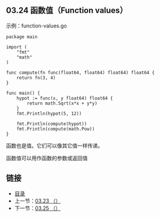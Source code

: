 ## 03.24 函数值（Function values）

示例：function-values.go

    package main

    import (
    	"fmt"
    	"math"
    )

    func compute(fn func(float64, float64) float64) float64 {
    	return fn(3, 4)
    }

    func main() {
    	hypot := func(x, y float64) float64 {
    		return math.Sqrt(x*x + y*y)
    	}
    	fmt.Println(hypot(5, 12))

    	fmt.Println(compute(hypot))
    	fmt.Println(compute(math.Pow))
    }

函数也是值。它们可以像其它值一样传递。

函数值可以用作函数的参数或返回值

## 链接
* [目录](https://github.com/alphaxlvii/go-zh/blob/master/tour/directory.md)
* 上一节：[03.23 （）](https://github.com/alphaxlvii/go-zh/blob/master/tour/03.23.md)
* 下一节：[03.25 （）](https://github.com/alphaxlvii/go-zh/blob/master/tour/03.25.md)
